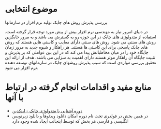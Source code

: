 # موضوع انتخابی
بررسی پذیرش روش های چابک تولید نرم افزار در سازمانها

در دنیای امروز نیاز به مهندسی نرم افزار بیش از پیش مورد توجه قرار گرفته است. استفاده از متدولوژی های
چابک در این حوزه رو به گسترش می باشد و به مرور جایگزین روش های سنتی می شود. روش های سنتی دارای
معایب و کاستی هایی هستند که روش های چابک پاسخی برای این کاستی ها هستند. هر راهکار و شیوه جدید
به مرور زمان جایگاه خود را در میان مخاطبانش پیدا می کند که در این بین عواملی که بر پذیرش و تثبیت
جایگاه آن راهکار موثر هستند دارای اهمیت به سزایی می باشند. هدف از ارائه این تحقیق بررسی مواردی است
که سبب پذیرش روشهای چابک در سازمانهای توسعه دهنده نرم افزار می شود.

# منابع مفید و اقدامات انجام گرفته در ارتباط با آنها
- [دوره آشنایی با متدولوژی چابک - لینکدین ](https://www.linkedin.com/learning/agile-software-development-transforming-your-organization)
- در همین بخش در فولدری تحت نام دوره امکان دانلود ویدئوها و دانلود زیرنویس انگلیسی و فارسی هر بخش که توسط اینجانب ایجاد شده وجود دارد

